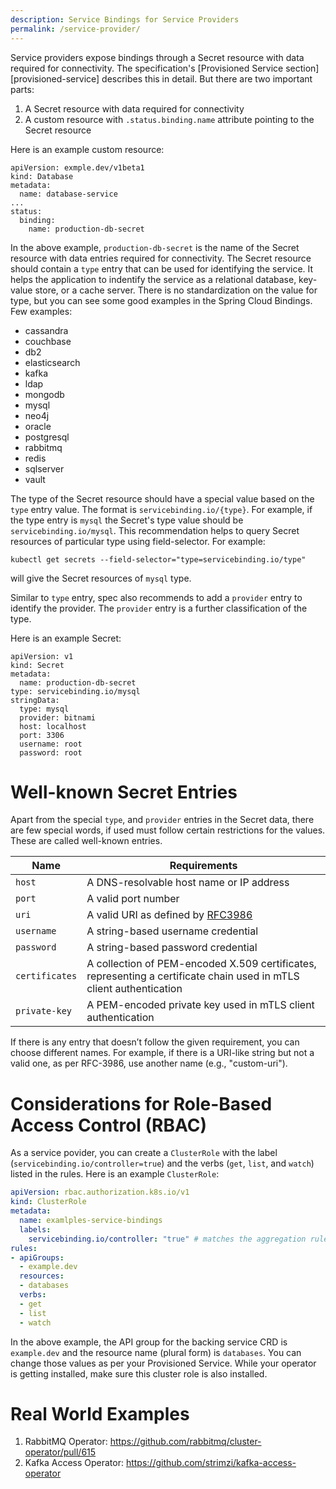 ```yaml
---
description: Service Bindings for Service Providers
permalink: /service-provider/
---
```


Service providers expose bindings through a Secret resource with data required for connectivity.  The specification's [Provisioned Service section][provisioned-service] describes this in detail.  But there are two important parts:

1. A Secret resource with data required for connectivity
2. A custom resource with `.status.binding.name` attribute pointing to the Secret resource

Here is an example custom resource:

```
apiVersion: exmple.dev/v1beta1
kind: Database
metadata:
  name: database-service
...
status:
  binding:
    name: production-db-secret
```

In the above example, `production-db-secret` is the name of the Secret resource with data entries required for connectivity.  The Secret resource should contain a `type` entry that can be used for identifying the service.  It helps the application to indentify the service as a relational database, key-value store, or a cache server.  There is no standardization on the value for type, but you can see some good examples in the Spring Cloud Bindings. Few examples:

- cassandra
- couchbase
- db2
- elasticsearch
- kafka
- ldap
- mongodb
- mysql
- neo4j
- oracle
- postgresql
- rabbitmq
- redis
- sqlserver
- vault

The type of the Secret resource should have a special value based on the `type` entry value.  The format is `servicebinding.io/{type}`.  For example, if the type entry is `mysql` the Secret's type value should be `servicebinding.io/mysql`.  This recommendation helps to query Secret resources of particular type using field-selector. For example:

```
kubectl get secrets --field-selector="type=servicebinding.io/type"
```

will give the Secret resources of `mysql` type.

Similar to `type` entry, spec also recommends to add a `provider` entry to identify the provider.  The `provider` entry is a further classification of the type.

Here is an example Secret:

```
apiVersion: v1
kind: Secret
metadata:
  name: production-db-secret
type: servicebinding.io/mysql
stringData:
  type: mysql
  provider: bitnami
  host: localhost
  port: 3306
  username: root
  password: root
```

# Well-known Secret Entries

Apart from the special `type`, and `provider` entries in the Secret data, there are few special words, if used must follow certain restrictions for the values.  These are called well-known entries.

| Name | Requirements
| ---- | ------------
| `host` | A DNS-resolvable host name or IP address
| `port` | A valid port number
| `uri` | A valid URI as defined by [RFC3986](https://tools.ietf.org/html/rfc3986)
| `username` | A string-based username credential
| `password` | A string-based password credential
| `certificates` | A collection of PEM-encoded X.509 certificates, representing a certificate chain used in mTLS client authentication
| `private-key` | A PEM-encoded private key used in mTLS client authentication


If there is any entry that doesn’t follow the given requirement, you can choose different names. For example, if there is a URI-like string but not a valid one, as per RFC-3986, use another name (e.g., "custom-uri").

# Considerations for Role-Based Access Control (RBAC)

As a service povider, you can create a `ClusterRole` with the label
(`servicebinding.io/controller=true`) and the verbs (`get`, `list`, and `watch`)
listed in the rules.  Here is an example `ClusterRole`:

```yaml
apiVersion: rbac.authorization.k8s.io/v1
kind: ClusterRole
metadata:
  name: examlples-service-bindings
  labels:
    servicebinding.io/controller: "true" # matches the aggregation rule selector
rules:
- apiGroups:
  - example.dev
  resources:
  - databases
  verbs:
  - get
  - list
  - watch
```

In the above example, the API group for the backing service CRD is
`example.dev` and the resource name (plural form) is `databases`.  You can
change those values as per your Provisioned Service.  While your operator is
getting installed, make sure this cluster role is also installed.

# Real World Examples

1. RabbitMQ Operator: https://github.com/rabbitmq/cluster-operator/pull/615
2. Kafka Access Operator: https://github.com/strimzi/kafka-access-operator
